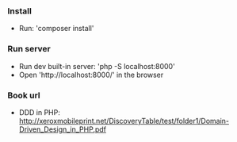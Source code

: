 ### Install
- Run: 'composer install'

### Run server
- Run dev built-in server: 'php -S localhost:8000'
- Open 'http://localhost:8000/' in the browser

### Book url
- DDD in PHP: http://xeroxmobileprint.net/DiscoveryTable/test/folder1/Domain-Driven_Design_in_PHP.pdf
